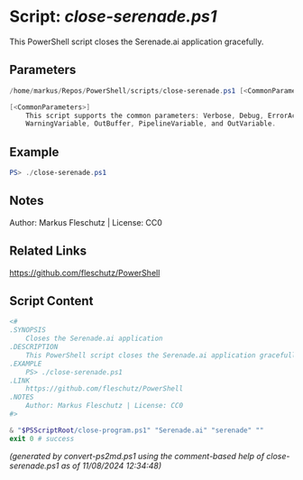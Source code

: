 Script: *close-serenade.ps1*
========================

This PowerShell script closes the Serenade.ai application gracefully.

Parameters
----------
```powershell
/home/markus/Repos/PowerShell/scripts/close-serenade.ps1 [<CommonParameters>]

[<CommonParameters>]
    This script supports the common parameters: Verbose, Debug, ErrorAction, ErrorVariable, WarningAction, 
    WarningVariable, OutBuffer, PipelineVariable, and OutVariable.
```

Example
-------
```powershell
PS> ./close-serenade.ps1

```

Notes
-----
Author: Markus Fleschutz | License: CC0

Related Links
-------------
https://github.com/fleschutz/PowerShell

Script Content
--------------
```powershell
<#
.SYNOPSIS
	Closes the Serenade.ai application
.DESCRIPTION
	This PowerShell script closes the Serenade.ai application gracefully.
.EXAMPLE
	PS> ./close-serenade.ps1
.LINK
	https://github.com/fleschutz/PowerShell
.NOTES
	Author: Markus Fleschutz | License: CC0
#>

& "$PSScriptRoot/close-program.ps1" "Serenade.ai" "serenade" ""
exit 0 # success
```

*(generated by convert-ps2md.ps1 using the comment-based help of close-serenade.ps1 as of 11/08/2024 12:34:48)*
